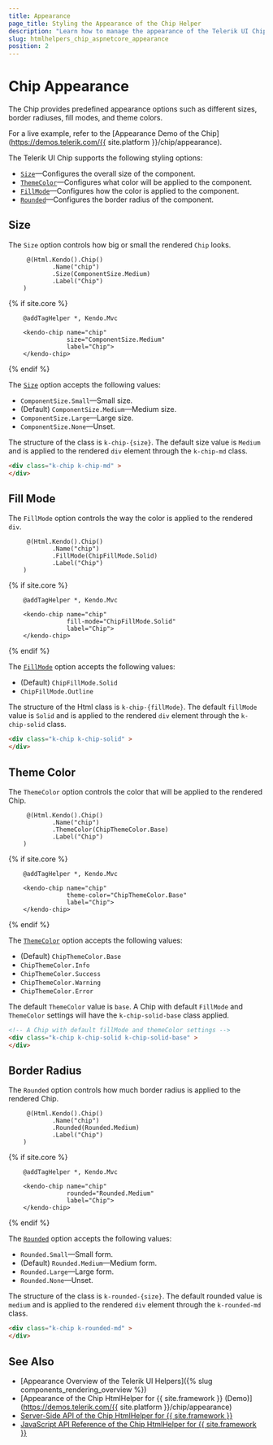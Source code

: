 ```yaml
---
title: Appearance
page_title: Styling the Appearance of the Chip Helper
description: "Learn how to manage the appearance of the Telerik UI Chip component for {{ site.framework }} and apply its various styling options."
slug: htmlhelpers_chip_aspnetcore_appearance
position: 2
---
```


# Chip Appearance

The Chip provides predefined appearance options such as different sizes, border radiuses, fill modes, and theme colors.

For a live example, refer to the [Appearance Demo of the Chip](https://demos.telerik.com/{{ site.platform }}/chip/appearance).

The Telerik UI Chip supports the following styling options:

- [`Size`](#size)—Configures the overall size of the component.
- [`ThemeColor`](#theme-color)—Configures what color will be applied to the component.
- [`FillMode`](#fill-mode)—Configures how the color is applied to the component.
- [`Rounded`](#border-radius)—Configures the border radius of the component.

## Size

The `Size` option controls how big or small the rendered `Chip` looks.

```HtmlHelper
     @(Html.Kendo().Chip()
            .Name("chip")
            .Size(ComponentSize.Medium)
            .Label("Chip")
    )
```
{% if site.core %}
```TagHelper
    @addTagHelper *, Kendo.Mvc

    <kendo-chip name="chip"
                size="ComponentSize.Medium"
                label="Chip">
    </kendo-chip>
```
{% endif %}

The [`Size`](/api/kendo.mvc.ui.fluent/chipbuilder#sizekendomvcuicomponentsize) option accepts the following values:

- `ComponentSize.Small`—Small size.
- (Default) `ComponentSize.Medium`—Medium size.
- `ComponentSize.Large`—Large size.
- `ComponentSize.None`—Unset.

The structure of the class is `k-chip-{size}`. The default size value is `Medium` and is applied to the rendered `div` element through the `k-chip-md` class.

```html
<div class="k-chip k-chip-md" >
</div>
```

## Fill Mode

The `FillMode` option controls the way the color is applied to the rendered `div`.

```HtmlHelper
     @(Html.Kendo().Chip()
            .Name("chip")
            .FillMode(ChipFillMode.Solid)
            .Label("Chip")
    )
```
{% if site.core %}
```TagHelper
    @addTagHelper *, Kendo.Mvc

    <kendo-chip name="chip"
                fill-mode="ChipFillMode.Solid"
                label="Chip">
    </kendo-chip>
```
{% endif %}

The [`FillMode`](/api/kendo.mvc.ui.fluent/chipbuilder#fillmodekendomvcuichipfillmode) option accepts the following values:

- (Default) `ChipFillMode.Solid`
- `ChipFillMode.Outline`

The structure of the Html class is `k-chip-{fillMode}`. The default `fillMode` value is `Solid` and is applied to the rendered `div` element through the `k-chip-solid` class.

```html
<div class="k-chip k-chip-solid" >
</div>
```

## Theme Color

The `ThemeColor` option controls the color that will be applied to the rendered Chip.

```HtmlHelper
     @(Html.Kendo().Chip()
            .Name("chip")
            .ThemeColor(ChipThemeColor.Base)
            .Label("Chip")
    )
```
{% if site.core %}
```TagHelper
    @addTagHelper *, Kendo.Mvc

    <kendo-chip name="chip"
                theme-color="ChipThemeColor.Base"
                label="Chip">
    </kendo-chip>
```
{% endif %}

The [`ThemeColor`](/api/kendo.mvc.ui.fluent/chipbuilder#themecolorkendomvcuithemecolor) option accepts the following values:

- (Default) `ChipThemeColor.Base`
- `ChipThemeColor.Info`
- `ChipThemeColor.Success`
- `ChipThemeColor.Warning`
- `ChipThemeColor.Error`

The default `ThemeColor` value is `base`. A Chip with default `FillMode` and `ThemeColor` settings will have the `k-chip-solid-base` class applied.

```html
<!-- A Chip with default fillMode and themeColor settings -->
<div class="k-chip k-chip-solid k-chip-solid-base" >
</div>
```

## Border Radius

The `Rounded` option controls how much border radius is applied to the rendered Chip.

```HtmlHelper
     @(Html.Kendo().Chip()
            .Name("chip")
            .Rounded(Rounded.Medium)
            .Label("Chip")
    )
```
{% if site.core %}
```TagHelper
    @addTagHelper *, Kendo.Mvc

    <kendo-chip name="chip"
                rounded="Rounded.Medium"
                label="Chip">
    </kendo-chip>
```
{% endif %}

The [`Rounded`](/api/kendo.mvc.ui.fluent/chipbuilder#roundedkendomvcuirounded) option accepts the following values:

- `Rounded.Small`—Small form.
- (Default) `Rounded.Medium`—Medium form.
- `Rounded.Large`—Large form.
- `Rounded.None`—Unset.

The structure of the class is `k-rounded-{size}`. The default rounded value is `medium` and is applied to the rendered `div` element through the `k-rounded-md` class.

```html
<div class="k-chip k-rounded-md" >
</div>
```

## See Also

* [Appearance Overview of the Telerik UI Helpers]({% slug components_rendering_overview %})
* [Appearance of the Chip HtmlHelper for {{ site.framework }} (Demo)](https://demos.telerik.com/{{ site.platform }}/chip/appearance)
* [Server-Side API of the Chip HtmlHelper for {{ site.framework }}](/api/chip)
* [JavaScript API Reference of the Chip HtmlHelper for {{ site.framework }}](https://docs.telerik.com/kendo-ui/api/javascript/ui/chip)
